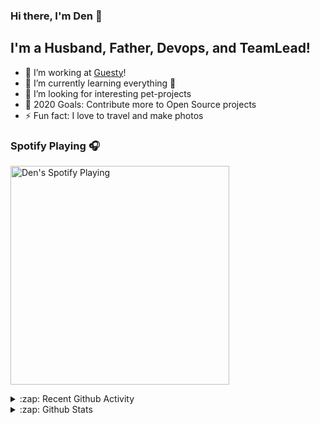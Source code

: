 <!--
**denzalman/denzalman** is a ✨ _special_ ✨ repository because its `README.md` (this file) appears on your GitHub profile.

Here are some ideas to get you started:

- 🔭 I’m currently working on ...
- 🌱 I’m currently learning ...
- 👯 I’m looking to collaborate on ...
- 🤔 I’m looking for help with ...
- 💬 Ask me about ...
- 📫 How to reach me: ...
- 😄 Pronouns: ...
- ⚡ Fun fact: ...
-->


### Hi there, I'm Den 👋

## I'm a Husband, Father, Devops, and TeamLead!

- 🔭 I’m working at [Guesty][guesty]!
- 🌱 I’m currently learning everything 🤣
- 👯 I’m looking for interesting pet-projects
- 🥅 2020 Goals: Contribute more to Open Source projects
- ⚡ Fun fact: I love to travel and make photos

### Spotify Playing 🎧
[<img src="https://now-playing-codestackr.vercel.app/api/spotify-playing" alt="Den's Spotify Playing" width="350" />](https://open.spotify.com/user/q0ykregly6ahe547h0pgl7x3s)

<details>
  <summary>:zap: Recent Github Activity</summary>
<!--START_SECTION:activity-->
1. 💪 Opened PR [#6](https://github.com//wata727/tf_aws_ecs_on_spotfleet/pull/6) in [wata727/tf_aws_ecs_on_spotfleet](https://github.com//wata727/tf_aws_ecs_on_spotfleet)
2. ❗️ Opened issue [#5](https://github.com//wata727/tf_aws_ecs_on_spotfleet/issues/5) in [wata727/tf_aws_ecs_on_spotfleet](https://github.com//wata727/tf_aws_ecs_on_spotfleet)
<!--END_SECTION:activity-->
</details>

<details>
  <summary>:zap: Github Stats</summary>

  <img align="left" alt="Den's Github Stats" src="https://github-readme-stats.codestackr.vercel.app/api?username=denzalman&show_icons=true&hide_border=true" />

</details>


[guesty]: https://guesty.com